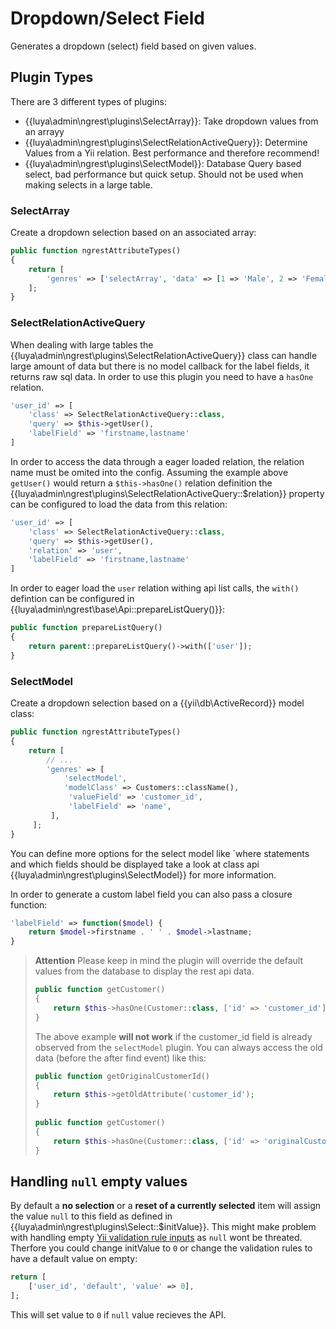 # Dropdown/Select Field

Generates a dropdown (select) field based on given values.

## Plugin Types

There are 3 different types of plugins:

+ {{luya\admin\ngrest\plugins\SelectArray}}: Take dropdown values from an arrayy
+ {{luya\admin\ngrest\plugins\SelectRelationActiveQuery}}: Determine Values from a Yii relation. Best performance and therefore recommend!
+ {{luya\admin\ngrest\plugins\SelectModel}}: Database Query based select, bad performance but quick setup. Should not be used when making selects in a large table.

### SelectArray

Create a dropdown selection based on an associated array:

```php
public function ngrestAttributeTypes()
{
    return [
        'genres' => ['selectArray', 'data' => [1 => 'Male', 2 => 'Female']],
    ];
}
```

### SelectRelationActiveQuery

When dealing with large tables the {{luya\admin\ngrest\plugins\SelectRelationActiveQuery}} class can handle large amount of data but there is no model callback for the label fields, it returns raw sql data. In order to use this plugin you need to have a `hasOne` relation.

```php
'user_id' => [
    'class' => SelectRelationActiveQuery::class, 
    'query' => $this->getUser(), 
    'labelField' => 'firstname,lastname'
]
```

In order to access the data through a eager loaded relation, the relation name must be omited into the config. Assuming the example above `getUser()` would return a `$this->hasOne()` relation definition the {{luya\admin\ngrest\plugins\SelectRelationActiveQuery::$relation}} property can be configured to load the data from this relation:

```php
'user_id' => [
    'class' => SelectRelationActiveQuery::class, 
    'query' => $this->getUser(),
    'relation' => 'user',
    'labelField' => 'firstname,lastname'
]
```

In order to eager load the `user` relation withing api list calls, the `with()` defintion can be configured in {{luya\admin\ngrest\base\Api::prepareListQuery()}}:

```php
public function prepareListQuery()
{
    return parent::prepareListQuery()->with(['user']);
}
```

### SelectModel

Create a dropdown selection based on a {{yii\db\ActiveRecord}} model class:

```php
public function ngrestAttributeTypes()
{
    return [
        // ...
        'genres' => [
            'selectModel', 
            'modelClass' => Customers::className(), 
             'valueField' => 'customer_id', 
             'labelField' => 'name',
         ],
     ];
}
```

You can define more options for the select model like `where statements and which fields should be displayed take a look at class api {{luya\admin\ngrest\plugins\SelectModel}} for more information.

In order to generate a custom label field you can also pass a closure function:

```php
'labelField' => function($model) {
    return $model->firstname . ' ' . $model->lastname;
}
```

> **Attention** Please keep in mind the plugin will override the default values from the database to display the rest api data.
> 
> ```php
> public function getCustomer()
> {
>     return $this->hasOne(Customer::class, ['id' => 'customer_id']);
> }
> ```
> 
> The above example **will not work** if the customer_id field is already observed from the `selectModel` plugin. You can always access the old data (before the after find event) like this:
> 
> ```php
> public function getOriginalCustomerId()
> {
>     return $this->getOldAttribute('customer_id');
> }
>     
> public function getCustomer()
> {
>     return $this->hasOne(Customer::class, ['id' => 'originalCustomerId']);
> }
> ```

## Handling `null` empty values

By default a **no selection** or a **reset of a currently selected** item will assign the value `null` to this field as defined in {{luya\admin\ngrest\plugins\Select::$initValue}}. This might make problem with handling empty [Yii validation rule inputs](https://www.yiiframework.com/doc/guide/2.0/en/input-validation#handling-empty-inputs) as `null` wont be threated. Therfore you could change initValue to `0` or change the validation rules to have a default value on empty:

```php
return [
    ['user_id', 'default', 'value' => 0],
];
```

This will set value to `0` if `null` value recieves the API.
